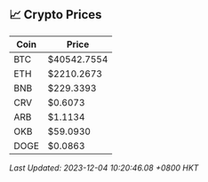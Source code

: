 ## 📈 Crypto Prices

| Coin | Price |
| ---- | ----- |
| BTC | $40542.7554 |
| ETH | $2210.2673 |
| BNB | $229.3393 |
| CRV | $0.6073 |
| ARB | $1.1134 |
| OKB | $59.0930 |
| DOGE | $0.0863 |

_Last Updated: 2023-12-04 10:20:46.08 +0800 HKT_